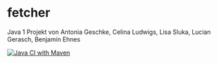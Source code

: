 # fetcher
Java 1 Projekt von Antonia Geschke, Celina Ludwigs, Lisa Sluka, Lucian Gerasch, Benjamin Ehnes

[![Java CI with Maven](https://github.com/fh-erfurt/WS2021_Java_Team_2_Service_4_News/actions/workflows/maven.yml/badge.svg)](https://github.com/fh-erfurt/WS2021_Java_Team_2_Service_4_News/actions/workflows/maven.yml)
